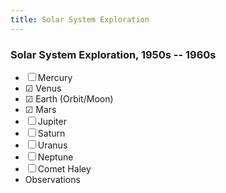 ```yaml
---
title: Solar System Exploration
---
```


### Solar System Exploration, 1950s -- 1960s

-   ☐ Mercury
-   ☑ Venus
-   ☑ Earth (Orbit/Moon)
-   ☑ Mars
-   ☐ Jupiter
-   ☐ Saturn
-   ☐ Uranus
-   ☐ Neptune
-   ☐ Comet Haley
-   Observations
